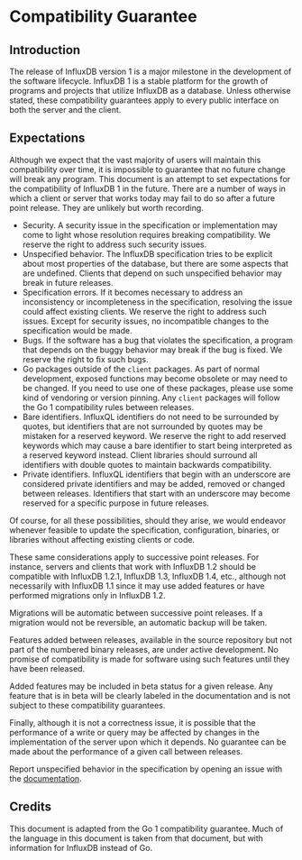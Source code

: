 # Compatibility Guarantee
## Introduction

The release of InfluxDB version 1 is a major milestone in the
development of the software lifecycle. InfluxDB 1 is a stable platform
for the growth of programs and projects that utilize InfluxDB as a
database. Unless otherwise stated, these compatibility guarantees apply
to every public interface on both the server and the client.

## Expectations

Although we expect that the vast majority of users will maintain this
compatibility over time, it is impossible to guarantee that no future
change will break any program. This document is an attempt to set
expectations for the compatibility of InfluxDB 1 in the future. There
are a number of ways in which a client or server that works today may
fail to do so after a future point release. They are unlikely but worth
recording.

* Security. A security issue in the specification or implementation may
  come to light whose resolution requires breaking compatibility. We
  reserve the right to address such security issues.
* Unspecified behavior. The InfluxDB specification tries to be explicit
  about most properties of the database, but there are some aspects that
  are undefined. Clients that depend on such unspecified behavior may
  break in future releases.
* Specification errors. If it becomes necessary to address an
  inconsistency or incompleteness in the specification, resolving the
  issue could affect existing clients. We reserve the right to address
  such issues. Except for security issues, no incompatible changes to
  the specification would be made.
* Bugs. If the software has a bug that violates the specification, a
  program that depends on the buggy behavior may break if the bug is
  fixed. We reserve the right to fix such bugs.
* Go packages outside of the `client` packages. As part of normal
  development, exposed functions may become obsolete or may need to be
  changed. If you need to use one of these packages, please use some
  kind of vendoring or version pinning. Any `client` packages will
  follow the Go 1 compatibility rules between releases.
* Bare identifiers. InfluxQL identifiers do not need to be surrounded by
  quotes, but identifiers that are not surrounded by quotes may be
  mistaken for a reserved keyword. We reserve the right to add reserved
  keywords which may cause a bare identifier to start being interpreted
  as a reserved keyword instead. Client libraries should surround all
  identifiers with double quotes to maintain backwards compatibility.
* Private identifiers. InfluxQL identifiers that begin with an
  underscore are considered private identifiers and may be added,
  removed or changed between releases. Identifiers that start with an
  underscore may become reserved for a specific purpose in future
  releases.

Of course, for all these possibilities, should they arise, we would
endeavor whenever feasible to update the specification, configuration,
binaries, or libraries without affecting existing clients or code.

These same considerations apply to successive point releases. For
instance, servers and clients that work with InfluxDB 1.2 should be
compatible with InfluxDB 1.2.1, InfluxDB 1.3, InfluxDB 1.4, etc.,
although not necessarily with InfluxDB 1.1 since it may use added
features or have performed migrations only in InfluxDB 1.2.

Migrations will be automatic between successive point releases. If a
migration would not be reversible, an automatic backup will be taken.

Features added between releases, available in the source repository but
not part of the numbered binary releases, are under active development.
No promise of compatibility is made for software using such features
until they have been released.

Added features may be included in beta status for a given release. Any
feature that is in beta will be clearly labeled in the documentation and
is not subject to these compatibility guarantees.

Finally, although it is not a correctness issue, it is possible that the
performance of a write or query may be affected by changes in the
implementation of the server upon which it depends. No guarantee can be
made about the performance of a given call between releases.

Report unspecified behavior in the specification by opening an issue
with the [documentation](https://github.com/influxdata/docs.influxdata.com).

## Credits

This document is adapted from the Go 1 compatibility guarantee. Much of
the language in this document is taken from that document, but with
information for InfluxDB instead of Go.
